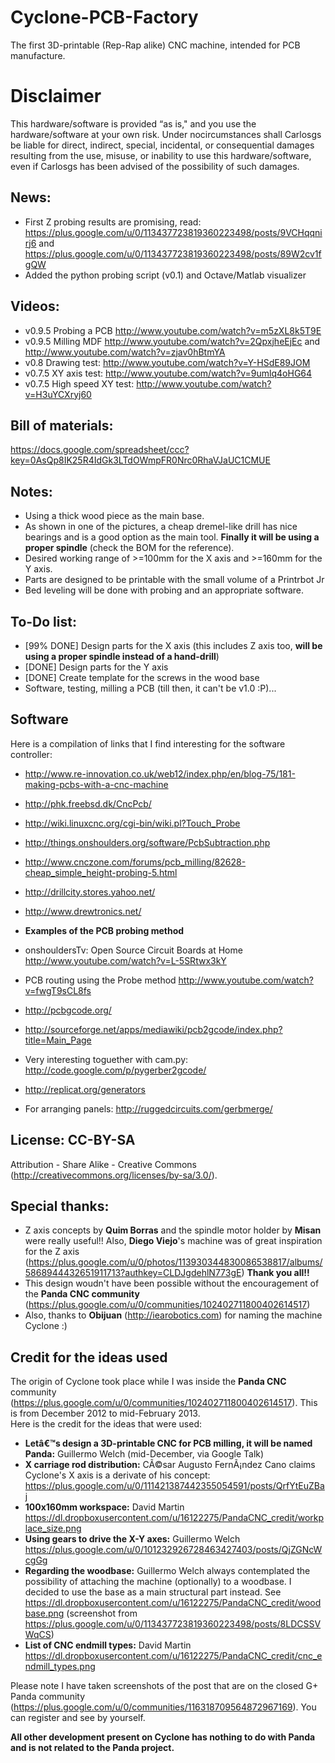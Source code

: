 Cyclone-PCB-Factory  
===================

The first 3D-printable (Rep-Rap alike) CNC machine, intended for PCB manufacture.

Disclaimer  
===================
This hardware/software is provided “as is," and you use the hardware/software at your own risk. Under nocircumstances shall Carlosgs be liable for direct, indirect, special, incidental, or consequential damages resulting from the use, misuse, or inability to use this hardware/software, even if Carlosgs has been advised of the possibility of such damages.  

News:  
--  
* First Z probing results are promising, read: https://plus.google.com/u/0/113437723819360223498/posts/9VCHqqnirj6  and https://plus.google.com/u/0/113437723819360223498/posts/89W2cv1fgQW  
* Added the python probing script (v0.1) and Octave/Matlab visualizer  

Videos:  
--  
- v0.9.5 Probing a PCB http://www.youtube.com/watch?v=m5zXL8k5T9E  
- v0.9.5 Milling MDF http://www.youtube.com/watch?v=2QpxjheEjEc and http://www.youtube.com/watch?v=zjav0hBtmYA  
- v0.8 Drawing test: http://www.youtube.com/watch?v=Y-HSdE89JOM  
- v0.7.5 XY axis test: http://www.youtube.com/watch?v=9umlq4oHG64  
- v0.7.5 High speed XY test: http://www.youtube.com/watch?v=H3uYCXryj60  

Bill of materials:  
--  
https://docs.google.com/spreadsheet/ccc?key=0AsQp8IK25R4IdGk3LTdOWmpFR0Nrc0RhaVJaUC1CMUE  

Notes:  
--  
- Using a thick wood piece as the main base.  
- As shown in one of the pictures, a cheap dremel-like drill has nice bearings and is a good option as the main tool. **Finally it will be using a proper spindle** (check the BOM for the reference).  
- Desired working range of >=100mm for the X axis and >=160mm for the Y axis.  
- Parts are designed to be printable with the small volume of a Printrbot Jr  
- Bed leveling will be done with probing and an appropriate software.  

To-Do list:  
--  
- [99% DONE] Design parts for the X axis (this includes Z axis too, **will be using a proper spindle instead of a hand-drill**)  
- [DONE] Design parts for the Y axis  
- [DONE] Create template for the screws in the wood base  
- Software, testing, milling a PCB (till then, it can't be v1.0 :P)...  

Software  
--  
Here is a compilation of links that I find interesting for the software controller:  

- http://www.re-innovation.co.uk/web12/index.php/en/blog-75/181-making-pcbs-with-a-cnc-machine  
- http://phk.freebsd.dk/CncPcb/  
- http://wiki.linuxcnc.org/cgi-bin/wiki.pl?Touch_Probe  
- http://things.onshoulders.org/software/PcbSubtraction.php  
- http://www.cnczone.com/forums/pcb_milling/82628-cheap_simple_height-probing-5.html  
- http://drillcity.stores.yahoo.net/  
- http://www.drewtronics.net/  

- **Examples of the PCB probing method**  
 - onshouldersTv: Open Source Circuit Boards at Home http://www.youtube.com/watch?v=L-5SRtwx3kY  
 - PCB routing using the Probe method http://www.youtube.com/watch?v=fwgT9sCL8fs  
- http://pcbgcode.org/  
- http://sourceforge.net/apps/mediawiki/pcb2gcode/index.php?title=Main_Page  
- Very interesting toguether with cam.py: http://code.google.com/p/pygerber2gcode/  
- http://replicat.org/generators  
- For arranging panels: http://ruggedcircuits.com/gerbmerge/  

License: CC-BY-SA  
--  
Attribution - Share Alike - Creative Commons (http://creativecommons.org/licenses/by-sa/3.0/).  

Special thanks:  
--  
- Z axis concepts by **Quim Borras** and the spindle motor holder by **Misan** were really useful!! Also, **Diego Viejo**'s machine was of great inspiration for the Z axis (https://plus.google.com/u/0/photos/113930344830086538817/albums/5868944432651911713?authkey=CLDJgdehlN773gE) **Thank you all!!**  
- This design woudn't have been possible without the encouragement of the **Panda CNC community** (https://plus.google.com/u/0/communities/102402711800402614517)  
- Also, thanks to **Obijuan** (http://iearobotics.com) for naming the machine Cyclone :)  

Credit for the ideas used  
--  
The origin of Cyclone took place while I was inside the __Panda CNC__ community (https://plus.google.com/u/0/communities/102402711800402614517). This is from December 2012 to mid-February 2013.  
Here is the credit for the ideas that were used:  

* __Letâ€™s design a 3D-printable CNC for PCB milling, it will be named Panda:__ Guillermo Welch (mid-December, via Google Talk)  
* __X carriage rod distribution:__ CÃ©sar Augusto FernÃ¡ndez Cano claims Cyclone's X axis is a derivate of his concept: https://plus.google.com/u/0/111421387442355054591/posts/QrfYtEuZBaj  
* __100x160mm workspace:__ David Martin https://dl.dropboxusercontent.com/u/16122275/PandaCNC_credit/workplace_size.png  
* __Using gears to drive the X-Y axes:__ Guillermo Welch https://plus.google.com/u/0/101232926728463427403/posts/QjZGNcWcgGg  
* __Regarding the woodbase:__ Guillermo Welch always contemplated the possibility of attaching the machine (optionally) to a woodbase. I decided to use the base as a main structural part instead. See https://dl.dropboxusercontent.com/u/16122275/PandaCNC_credit/woodbase.png (screenshot from https://plus.google.com/u/0/113437723819360223498/posts/8LDCSSVWqCS)  
* __List of CNC endmill types:__ David Martin https://dl.dropboxusercontent.com/u/16122275/PandaCNC_credit/cnc_endmill_types.png  

Please note I have taken screenshots of the post that are on the closed G+ Panda community (https://plus.google.com/u/0/communities/116318709564872967169). You can register and see by yourself.  

**All other development present on Cyclone has nothing to do with Panda and is not related to the Panda project.**  

